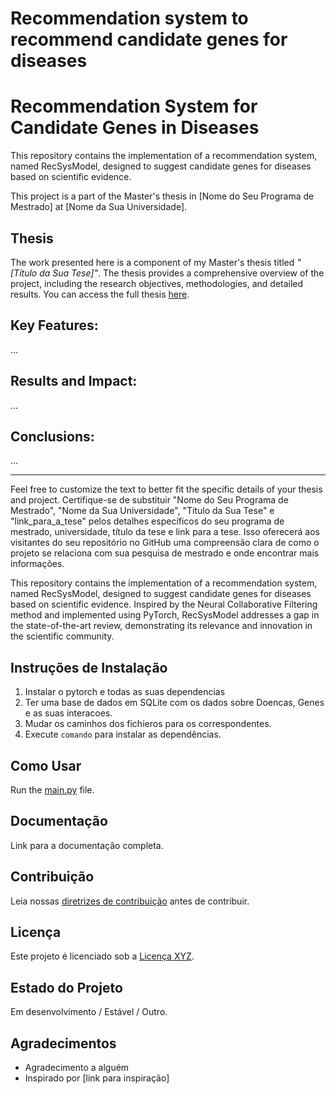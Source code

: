 # Recommendation system to recommend candidate genes for diseases

# Recommendation System for Candidate Genes in Diseases

This repository contains the implementation of a recommendation system, named RecSysModel, designed to suggest candidate genes for diseases based on scientific evidence. 

This project is a part of the Master's thesis in [Nome do Seu Programa de Mestrado] at [Nome da Sua Universidade].

## Thesis

The work presented here is a component of my Master's thesis titled *"[Título da Sua Tese]"*. The thesis provides a comprehensive overview of the project, including the research objectives, methodologies, and detailed results. You can access the full thesis [here](link_para_a_tese).

## Key Features:

...

## Results and Impact:

...

## Conclusions:

...

---

Feel free to customize the text to better fit the specific details of your thesis and project. Certifique-se de substituir "Nome do Seu Programa de Mestrado", "Nome da Sua Universidade", "Título da Sua Tese" e "link_para_a_tese" pelos detalhes específicos do seu programa de mestrado, universidade, título da tese e link para a tese. Isso oferecerá aos visitantes do seu repositório no GitHub uma compreensão clara de como o projeto se relaciona com sua pesquisa de mestrado e onde encontrar mais informações.

This repository contains the implementation of a recommendation system, named RecSysModel, designed to suggest candidate genes for diseases based on scientific evidence. Inspired by the Neural Collaborative Filtering method and implemented using PyTorch, RecSysModel addresses a gap in the state-of-the-art review, demonstrating its relevance and innovation in the scientific community.

## Instruções de Instalação

1. Instalar o pytorch e todas as suas dependencias
2. Ter uma base de dados em SQLite com os dados sobre Doencas, Genes e as suas interacoes. 
3. Mudar os caminhos dos fichieros para os correspondentes. 
4. Execute `comando` para instalar as dependências.

## Como Usar

Run the [main.py](main.py) file. 

## Documentação

Link para a documentação completa.

## Contribuição

Leia nossas [diretrizes de contribuição](CONTRIBUTING.md) antes de contribuir.

## Licença

Este projeto é licenciado sob a [Licença XYZ](LICENSE).

## Estado do Projeto

Em desenvolvimento / Estável / Outro.

## Agradecimentos

- Agradecimento a alguém
- Inspirado por [link para inspiração]
